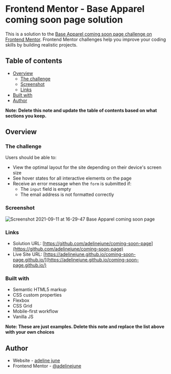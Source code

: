 # Frontend Mentor - Base Apparel coming soon page solution

This is a solution to the [Base Apparel coming soon page challenge on Frontend Mentor](https://www.frontendmentor.io/challenges/base-apparel-coming-soon-page-5d46b47f8db8a7063f9331a0). Frontend Mentor challenges help you improve your coding skills by building realistic projects. 

## Table of contents

- [Overview](#overview)
  - [The challenge](#the-challenge)
  - [Screenshot](#screenshot)
  - [Links](#links)
- [Built with](#built-with)
- [Author](#author)

**Note: Delete this note and update the table of contents based on what sections you keep.**

## Overview

### The challenge

Users should be able to:

- View the optimal layout for the site depending on their device's screen size
- See hover states for all interactive elements on the page
- Receive an error message when the `form` is submitted if:
  - The `input` field is empty
  - The email address is not formatted correctly

### Screenshot

![Screenshot 2021-09-11 at 16-29-47 Base Apparel coming soon page](https://user-images.githubusercontent.com/75600902/132941785-e4f798fc-d755-4aba-9eae-621494da0cc2.png)


### Links

- Solution URL: [https://github.com/adelinejune/coming-soon-page](https://github.com/adelinejune/coming-soon-page)
- Live Site URL: [https://adelinejune.github.io/coming-soon-page.github.io/](https://adelinejune.github.io/coming-soon-page.github.io/)


### Built with

- Semantic HTML5 markup
- CSS custom properties
- Flexbox
- CSS Grid
- Mobile-first workflow
- Vanilla JS

**Note: These are just examples. Delete this note and replace the list above with your own choices**


## Author

- Website - [adeline june](https://github.com/adelinejune)
- Frontend Mentor - [@adelinejune](https://www.frontendmentor.io/profile/adelinejune)
